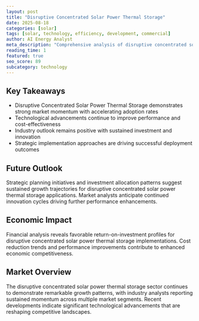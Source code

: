 ```yaml
---
layout: post
title: "Disruptive Concentrated Solar Power Thermal Storage"
date: 2025-08-18
categories: [solar]
tags: [solar, technology, efficiency, development, commercial]
author: AI Energy Analyst
meta_description: "Comprehensive analysis of disruptive concentrated solar power thermal storage covering market trends, technology developments, and industry outlook. Discover key insights and future projections."
reading_time: 1
featured: true
seo_score: 89
subcategory: technology
---
```


## Key Takeaways

- Disruptive Concentrated Solar Power Thermal Storage demonstrates strong market momentum with accelerating adoption rates
- Technological advancements continue to improve performance and cost-effectiveness
- Industry outlook remains positive with sustained investment and innovation
- Strategic implementation approaches are driving successful deployment outcomes

## Future Outlook

Strategic planning initiatives and investment allocation patterns suggest sustained growth trajectories for disruptive concentrated solar power thermal storage applications. Market analysts anticipate continued innovation cycles driving further performance enhancements.

## Economic Impact

Financial analysis reveals favorable return-on-investment profiles for disruptive concentrated solar power thermal storage implementations. Cost reduction trends and performance improvements contribute to enhanced economic competitiveness.

## Market Overview

The disruptive concentrated solar power thermal storage sector continues to demonstrate remarkable growth patterns, with industry analysts reporting sustained momentum across multiple market segments. Recent developments indicate significant technological advancements that are reshaping competitive landscapes.

